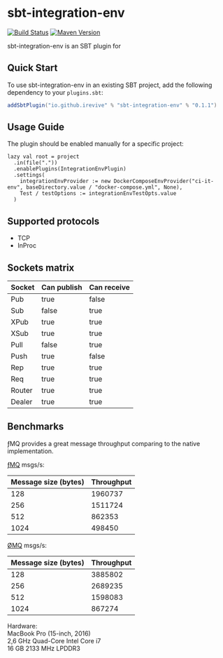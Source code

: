 # sbt-integration-env

[![Build Status](https://github.com/iRevive/sbt-integration-env/workflows/CI/badge.svg)](https://github.com/iRevive/fmq/sbt-integration-env)
[![Maven Version](https://maven-badges.herokuapp.com/maven-central/io.github.irevive/sbt-integration-env/badge.svg)](https://maven-badges.herokuapp.com/maven-central/io.github.irevive/sbt-integration-env)

sbt-integration-env is an SBT plugin for 

## Quick Start

To use sbt-integration-env in an existing SBT project, add the following dependency to your `plugins.sbt`:
 
```scala
addSbtPlugin("io.github.irevive" % "sbt-integration-env" % "0.1.1")
```

## Usage Guide

The plugin should be enabled manually for a specific project:

```
lazy val root = project
  .in(file("."))
  .enablePlugins(IntegrationEnvPlugin)
  .settings(
    integrationEnvProvider := new DockerComposeEnvProvider("ci-it-env", baseDirectory.value / "docker-compose.yml", None),
    Test / testOptions := integrationEnvTestOpts.value
  )
```


## Supported protocols

* TCP
* InProc

## Sockets matrix

| Socket | Can publish | Can receive |
|--------|-------------|-------------|
| Pub    | true        | false       |
| Sub    | false       | true        |
| XPub   | true        | true        |
| XSub   | true        | true        |
| Pull   | false       | true        |
| Push   | true        | false       |
| Rep    | true        | true        |
| Req    | true        | true        |
| Router | true        | true        |
| Dealer | true        | true        |

## Benchmarks

ƒMQ provides a great message throughput comparing to the native implementation.

[ƒMQ](https://github.com/iRevive/fmq/blob/master/bench/src/main/scala/io/fmq/SocketBenchmark.scala) msgs/s:

| Message size (bytes) | Throughput |
|----------------------|------------|
| 128                  | 1960737    |
| 256                  | 1511724    |
| 512                  | 862353     |
| 1024                 | 498450     |

[ØMQ](http://wiki.zeromq.org/results:ib-tests-v206) msgs/s: 

| Message size (bytes) | Throughput |
|----------------------|------------|
| 128                  | 3885802    |
| 256                  | 2689235    |
| 512                  | 1598083    |
| 1024                 | 867274     |

Hardware:  
MacBook Pro (15-inch, 2016)  
2,6 GHz Quad-Core Intel Core i7  
16 GB 2133 MHz LPDDR3  
